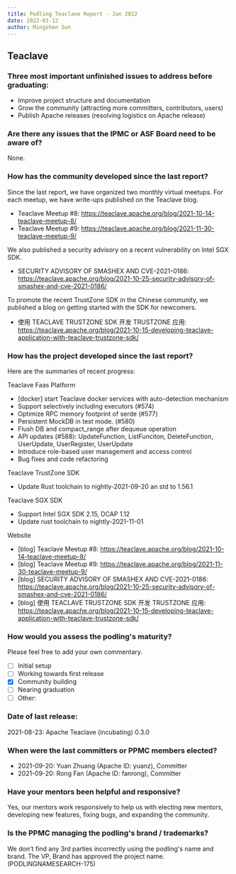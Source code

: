 ```yaml
---
title: Podling Teaclave Report - Jan 2022
date: 2022-01-12
author: Mingshen Sun
---
```


## Teaclave

### Three most important unfinished issues to address before graduating:

  - Improve project structure and documentation
  - Grow the community (attracting more committers, contributors, users)
  - Publish Apache releases (resolving logistics on Apache release)

### Are there any issues that the IPMC or ASF Board need to be aware of?

None.

### How has the community developed since the last report?

Since the last report, we have organized two monthly virtual meetups. For each meetup, we have write-ups published on the Teaclave blog.
  - Teaclave Meetup #8: <https://teaclave.apache.org/blog/2021-10-14-teaclave-meetup-8/>
  - Teaclave Meetup #9: <https://teaclave.apache.org/blog/2021-11-30-teaclave-meetup-9/>

We also published a security advisory on a recent vulnerability on Intel SGX SDK.
  - SECURITY ADVISORY OF SMASHEX AND CVE-2021-0186: <https://teaclave.apache.org/blog/2021-10-25-security-advisory-of-smashex-and-cve-2021-0186/>

To promote the recent TrustZone SDK in the Chinese community, we published a blog on getting started with the SDK for newcomers.
  - 使用 TEACLAVE TRUSTZONE SDK 开发 TRUSTZONE 应用: <https://teaclave.apache.org/blog/2021-10-15-developing-teaclave-application-with-teaclave-trustzone-sdk/>

### How has the project developed since the last report?

Here are the summaries of recent progress:

Teaclave Faas Platform

  - [docker] start Teaclave docker services with auto-detection mechanism
  - Support selectively including executors (#574)
  - Optimize RPC memory footprint of serde (#577)
  - Persistent MockDB in test mode. (#580)
  - Flush DB and compact_range after dequeue operation
  - API updates (#588): UpdateFunction, ListFunciton, DeleteFunction, UserUpdate, UserRegister, UserUpdate
  - Introduce role-based user management and access control
  - Bug fixes and code refactoring

Teaclave TrustZone SDK

  - Update Rust toolchain to nightly-2021-09-20 an std to 1.56.1

Teaclave SGX SDK

  - Support Intel SGX SDK 2.15, DCAP 1.12
  - Update rust toolchain to nightly-2021-11-01

Website

  - [blog] Teaclave Meetup #8: <https://teaclave.apache.org/blog/2021-10-14-teaclave-meetup-8/>
  - [blog] Teaclave Meetup #9: <https://teaclave.apache.org/blog/2021-11-30-teaclave-meetup-9/>
  - [blog] SECURITY ADVISORY OF SMASHEX AND CVE-2021-0186: <https://teaclave.apache.org/blog/2021-10-25-security-advisory-of-smashex-and-cve-2021-0186/>
  - [blog] 使用 TEACLAVE TRUSTZONE SDK 开发 TRUSTZONE 应用: <https://teaclave.apache.org/blog/2021-10-15-developing-teaclave-application-with-teaclave-trustzone-sdk/>

### How would you assess the podling's maturity?
Please feel free to add your own commentary.

  - [ ] Initial setup
  - [ ] Working towards first release
  - [x] Community building
  - [ ] Nearing graduation
  - [ ] Other:

### Date of last release:

  2021-08-23: Apache Teaclave (incubating) 0.3.0

### When were the last committers or PPMC members elected?

  - 2021-09-20: Yuan Zhuang (Apache ID: yuanz), Committer
  - 2021-09-20: Rong Fan (Apache ID: fanrong), Committer

### Have your mentors been helpful and responsive?

Yes, our mentors work responsively to help us with electing new mentors, developing new features, fixing bugs, and expanding the community.

### Is the PPMC managing the podling's brand / trademarks?

We don't find any 3rd parties incorrectly using the podling's name and brand.  The VP, Brand has approved the project name. (PODLINGNAMESEARCH-175)
